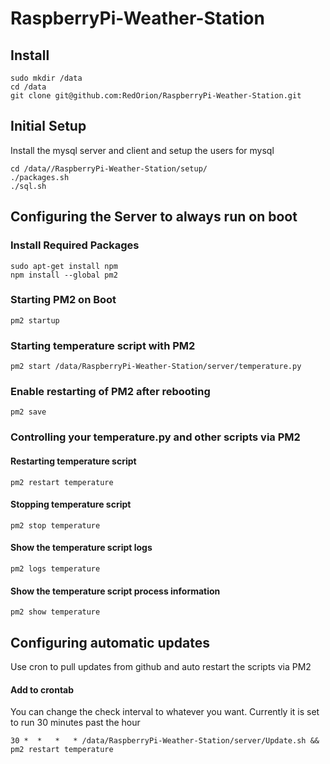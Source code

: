 # RaspberryPi-Weather-Station

## Install
````shell
sudo mkdir /data
cd /data
git clone git@github.com:RedOrion/RaspberryPi-Weather-Station.git
````

## Initial Setup

Install the mysql server and client and setup the users for mysql

````shell
cd /data//RaspberryPi-Weather-Station/setup/
./packages.sh
./sql.sh
````

## Configuring the Server to always run on boot

### Install Required Packages
````shell
sudo apt-get install npm
npm install --global pm2
````

### Starting PM2 on Boot
````shell
pm2 startup
````

### Starting temperature script with PM2
````shell
pm2 start /data/RaspberryPi-Weather-Station/server/temperature.py
````

### Enable restarting of PM2 after rebooting
````shell
pm2 save
````

### Controlling your temperature.py and other scripts via PM2

#### Restarting temperature script
````shell
pm2 restart temperature
````
#### Stopping temperature script
````shell
pm2 stop temperature
````
#### Show the temperature script logs
````shell
pm2 logs temperature
````
#### Show the temperature script process information
````shell
pm2 show temperature
````

## Configuring automatic updates
Use cron to pull updates from github and auto restart the scripts via PM2

#### Add to crontab
You can change the check interval to whatever you want. Currently it is set to run 30 minutes past the hour
````shell
30 *  *   *   * /data/RaspberryPi-Weather-Station/server/Update.sh && pm2 restart temperature
````